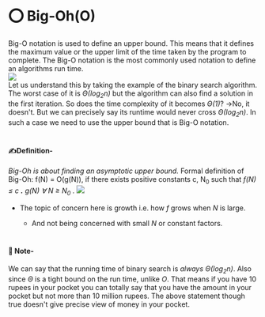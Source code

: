 # ⭕ Big-Oh(O)
Big-O notation is used to define an upper bound. This means that it defines the maximum value or the upper limit of the time taken by the program to complete.
The Big-O notation is the most commonly used notation to define an algorithms run time. 
</br>
![](https://encrypted-tbn0.gstatic.com/images?q=tbn:ANd9GcTDfxCAOEiRPGw7ip5x2nCOX4GDeJ3II1LRxxMordmViO5Ae7nFwP4LJJXgQvEW9NcxGfY&usqp=CAU)
</br>
Let us understand this by taking the example of the binary search algorithm. The worst case of it is *Θ(log<sub>2​</sub>n)* but the algorithm can also find a solution in the first iteration. 
So does the time complexity of it becomes *Θ(1)*?
->No, it doesn't. But we can precisely say its runtime would never cross *Θ(log<sub>2​</sub>n)*. In such a case we need to use the upper bound that is Big-O notation.
#
#### ✍Definition- 
*Big-Oh is about finding an asymptotic upper bound.*
Formal definition of Big-Oh:
f(N) = O(g(N)), if there exists positive constants c, N<sub>0</sub> such that _f(N) ≤ c **.** g(N) ∀ N ≥ N<sub>0</sub> ._
![](https://cdn.programiz.com/sites/tutorial2program/files/big0.png)
 - The topic of concern here is growth i.e. how _f_ grows when _N_ is large.
 
	 - And not being concerned with small _N_ or constant factors.
	 

#

#### 📝 Note-
We can say that the running time of binary search is _always_  _Θ(log<sub>2​</sub>n)_. Also since *Θ* is a tight bound on the run time, unlike _O_. That means if you have 10 rupees in your pocket you can totally say that you have the amount in your pocket but not more than 10 million rupees.
The above statement though true doesn't give precise view of money in your pocket. 
